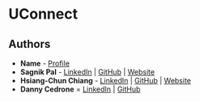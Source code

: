 # UConnect

## Authors
- **Name** - [Profile](profile_url)
- **Sagnik Pal** - [LinkedIn](https://www.linkedin.com/in/sagnikpal2004) | [GitHub](https://github.com/sagnikpal2004) | [Website](http://www-edlab.cs.umass.edu/~sagnikpal)
- **Hsiang-Chun Chiang** - [LinkedIn](www.linkedin.com/in/hsiang-chun-chiang) | [GitHub](https://github.com/hsiangchunch) | [Website](http://www-edlab.cs.umass.edu/~hsiangchunch)
- **Danny Cedrone** = [LinkedIn](https://www.linkedin.com/in/danny-cedrone-a14176202/) | [GitHub](https://github.com/dannycedrone)
